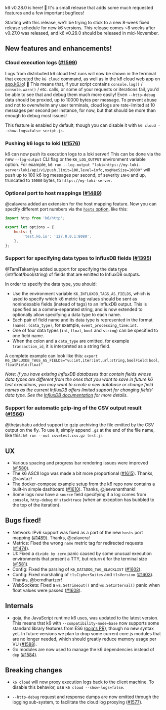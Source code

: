 k6 v0.28.0 is here! :tada: It's a small release that adds some much requested features and a few important bugfixes!

Starting with this release, we'll be trying to stick to a new 8-week fixed release schedule for new k6 versions. This release comes ~8 weeks after v0.27.0 was released, and k6 v0.29.0 should be released in mid-November.

## New features and enhancements!

### Cloud execution logs ([#1599](https://github.com/loadimpact/k6/pull/1599))

Logs from distributed k6 cloud test runs will now be shown in the terminal that executed the `k6 cloud` command, as well as in the k6 cloud web app on [app.k6.io](https://app.k6.io/)! :tada: This means that, if your script contains `console.log()` / `console.warn()` / etc. calls, or some of your requests or iterations fail, you'd be able to see that and debug them much more easily! Even `--http-debug` data should be proxied, up to 10000 bytes per message. To prevent abuse and not to overwhelm any user terminals, cloud logs are rate-limited at 10 messages per second per instance, for now, but that should be more than enough to debug most issues!

This feature is enabled by default, though you can disable it with `k6 cloud --show-logs=false script.js`.


### Pushing k6 logs to loki ([#1576](https://github.com/loadimpact/k6/pull/1576))

k6 can now push its execution logs to a loki server! This can be done via the new `--log-output` CLI flag or the `K6_LOG_OUTPUT` environment variable option. For example, `k6 run --log-output "loki=https://my-loki-server/loki/api/v1/push,limit=100,level=info,msgMaxSize=10000"` will push up to 100 k6 log messages per second, of severity `INFO` and up, truncated to `10000` bytes, to `https://my-loki-server`.

### Optional port to host mappings ([#1489](https://github.com/loadimpact/k6/pull/1489))

@calavera added an extension for the host mapping feature. Now you can specify different port numbers via the [`hosts` option](https://k6.io/docs/using-k6/options#hosts), like this:

```js
import http from 'k6/http';

export let options = {
    hosts: {
        'test.k6.io': '127.0.0.1:8080',
    },
};
```

### Support for specifying data types to InfluxDB fields ([#1395](https://github.com/loadimpact/k6/pull/1395))

@TamiTakamiya added support for specifying the data type (int/float/bool/string) of fields that are emitted to InfluxDB outputs.

In order to specify the data type, you should:
- Use the environment variable `K6_INFLUXDB_TAGS_AS_FIELDS`, which is used to specify which k6 metric tag values should be sent as nonindexable fields (instead of tags) to an InfluxDB output. This is specified as a comma-separated string, and is now extended to optionally allow specifying a data type to each name.
- Each pair of field name and its data type is represented in the format `(name):(data_type)`, for example, `event_processing_time:int`.
- One of four data types (`int`, `float`, `bool` and `string`) can be specified to one field name.
- When the colon and a `data_type` are omitted, for example `transaction_id`, it is interpreted as a string field.

A complete example can look like this: `export K6_INFLUXDB_TAGS_AS_FIELDS="vu:int,iter:int,url:string,boolField:bool,floatField:float"`

_Note: If you have existing InfluxDB databases that contain fields whose data types are different from the ones that you want to save in future k6 test executions, you may want to create a new database or change field names as the current InfluxDB offers limited support for changing fields' data type. See the [InfluxDB documentation](https://docs.influxdata.com/influxdb/v1.8/troubleshooting/frequently-asked-questions/#can-i-change-a-field-s-data-type) for more details._

### Support for automatic gzip-ing of the CSV output result ([#1566](https://github.com/loadimpact/k6/pull/1566))

@thejasbabu added support to gzip archiving the file emitted by the CSV output on the fly. To use it, simply append `.gz` at the end of the file name, like this: `k6 run --out csv=test.csv.gz test.js`

## UX

- Various spacing and progress bar rendering issues were improved ([#1580](https://github.com/loadimpact/k6/issues/1580)).
- The k6 ASCII logo was made a bit more proportional ([#1615](https://github.com/loadimpact/k6/pull/1615/commits/54a3168f0945fa8243edb7540fe78ad7ac66a8dc)). Thanks, @rawtaz!
- The docker-compose example setup from the k6 repo now contains a built-in simple dashboard ([#1610](https://github.com/loadimpact/k6/pull/1610)). Thanks, @jeevananthank!
- Some logs now have a `source` field specifying if a log comes from `console`, `http-debug` or `stacktrace` (when an exception has bubbled to the top of the iteration).

## Bugs fixed!

- Network: IPv6 support was fixed as a part of the new `hosts` port mapping ([#1489](https://github.com/loadimpact/k6/pull/1489)). Thanks, @calavera!
- Metrics: Fixed the wrong `name` metric tag for redirected requests ([#1474](https://github.com/loadimpact/k6/issues/1474)).
- UI: Fixed a `divide by zero` panic caused by some unusual execution environments that present a TTY, but return `0` for the terminal size ([#1581](https://github.com/loadimpact/k6/pull/1581)).
- Config: Fixed the parsing of `K6_DATADOG_TAG_BLACKLIST` ([#1602](https://github.com/loadimpact/k6/issues/1602)).
- Config: Fixed marshaling of `tlsCipherSuites` and `tlsVersion` ([#1603](https://github.com/loadimpact/k6/pull/1603)). Thanks, @berndhartzer!
- WebSockets: Fixed a `ws.SetTimeout()` and `ws.SetInterval()` panic when float values were passed ([#1608](https://github.com/loadimpact/k6/pull/1608)).

## Internals

- goja, the JavaScript runtime k6 uses, was updated to the latest version. This means that k6 with `--compatibility-mode=base` now supports some standard library features from ES6 ([goja's PR](https://github.com/dop251/goja/pull/180)), though no new syntax yet. In future versions we plan to drop some current core.js modules that are no longer needed, which should greatly reduce memory usage per VU ([#1588](https://github.com/loadimpact/k6/pull/1588)).
- Go modules are now used to manage the k6 dependencies instead of `dep` ([#1584](https://github.com/loadimpact/k6/pull/1584)).

## Breaking changes

- `k6 cloud` will now proxy execution logs back to the client machine. To disable this behavior, use `k6 cloud --show-logs=false`.

- `--http-debug` request and response dumps are now emitted through the logging sub-system, to facilitate the cloud log proxying ([#1577](https://github.com/loadimpact/k6/pull/1577)).
